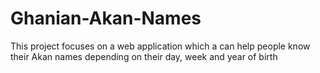 # Ghanian-Akan-Names
This project focuses on a web application which a can help people know their Akan names depending on their day, week and year of birth
